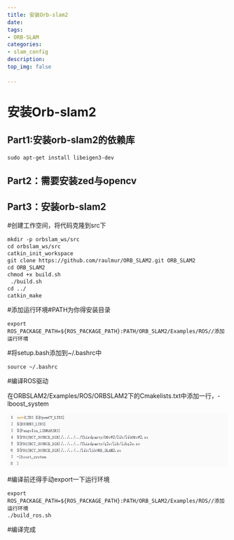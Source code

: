 ```yaml
---
title: 安装Orb-slam2 
date:
tags: 
- ORB-SLAM
categories:
- slam_config
description:
top_img: false

---
```


# 安装Orb-slam2 

## **Part1:安装orb-slam2的依赖库** 

```
sudo apt-get install libeigen3-dev 
```

 

## **Part2：需要安装zed与opencv** 

 

## **Part3：安装orb-slam2** 

\#创建工作空间，将代码克隆到src下 

```
mkdir -p orbslam_ws/src 
cd orbslam_ws/src 
catkin_init_workspace 
git clone https://github.com/raulmur/ORB_SLAM2.git ORB_SLAM2 
cd ORB_SLAM2 
chmod +x build.sh 
 ./build.sh 
cd ../ 
catkin_make 
```

 

\#添加运行环境#PATH为你得安装目录 

```
export ROS_PACKAGE_PATH=${ROS_PACKAGE_PATH}:PATH/ORB_SLAM2/Examples/ROS//添加运行环境 
```

 

\#将setup.bash添加到~/.bashrc中 

```
source ~/.bashrc 
```

 

\#编译ROS驱动 

在ORBSLAM2/Examples/ROS/ORBSLAM2下的Cmakelists.txt中添加一行，-lboost_system

![](./media/GetImage2.png)



#编译前还得手动export一下运行环境 

```
export ROS_PACKAGE_PATH=${ROS_PACKAGE_PATH}:PATH/ORB_SLAM2/Examples/ROS//添加运行环境 
./build_ros.sh 
```

\#编译完成 

 
